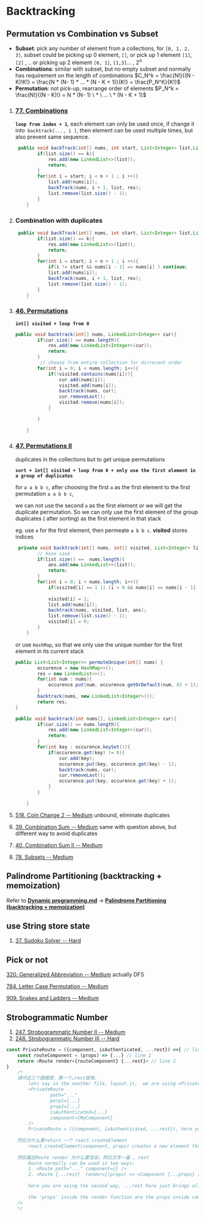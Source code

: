 # Backtracking



## Permutation vs Combination vs Subset

+ **Subset**: pick any number of element from a collections, for `[0, 1, 2, 3]`, subset could be picking up 0 element, `[]`, or pick up 1 element `[1]`, `[2]` , .. or picking up 2 element `[0, 1]`, `[1,3]`... , $2^n$
+ **Combinations**: similar with subset, but no empty subset and normally has requirement on the length of combinations $C_N^k = \frac{N!}{(N - K)!K!} = \frac{N * (N- 1) * ... * (N - K + 1)}{K!} = \frac{P_N^K}{K!}$
+ **Permutation**: not pick-up, rearrange order of elements $P_N^k = \frac{N!}{(N - K)!} = N * (N- 1) \ * \  ... \ * (N - K + 1)$

1. ### [77. Combinations](https://leetcode.com/problems/combinations/) 

   **`loop from index + 1`**, each element can only be used once, if change it into` backtrack(..., i )`, then element can be used multiple times, but also prevent same sequence.

   ```java
    public void backTrack(int[] nums, int start, List<Integer> list,List<List<Integer>> res){
           if(list.size() == k){
               res.add(new LinkedList<>(list));
               return;
           }
           for(int i = start; i < n + 1 ; i ++){
               list.add(nums[i]);
               backTrack(nums, i + 1, list, res);
               list.remove(list.size() - 1);
           }
       }
   ```

   

2. ### Combination with duplicates

   ```java
    public void backTrack(int[] nums, int start, List<Integer> list,List<List<Integer>> res){
           if(list.size() == k){
               res.add(new LinkedList<>(list));
               return;
           }
           for(int i = start; i < n + 1 ; i ++){
               if(i != start && nums[i - 1] == nums[i] ) continue;
               list.add(nums[i]);
               backTrack(nums, i + 1, list, res);
               list.remove(list.size() - 1);
           }
       }
   ```

   

3. ### [46. Permutations](https://leetcode.com/problems/permutations/) 

   **`int[] visited + loop from 0`**

   ```java
   public void backtrack(int[] nums, LinkedList<Integer> cur){
           if(cur.size() == nums.length){
               res.add(new LinkedList<Integer>(cur));
               return;
           }
          	// choose from entire collection for dirrerent order
           for(int i = 0; i < nums.length; i++){
               if(!visited.contains(nums[i])){
                   cur.add(nums[i]);
                   visited.add(nums[i]);
                   backtrack(nums, cur);
                   cur.removeLast();
                   visited.remove(nums[i]);
               }
   
           }
           
       }
   ```

   

4. ### [47. Permutations II](https://leetcode.com/problems/permutations-ii/) 

   duplicates in the collections but to get unique permutations

   **`sort + int[] visited + loop from 0 + only use the first element in a group of duplicates`**

   for `a a b b c`, after choosing the first `a` as the first element to the first permutation `a a b b c`, 

   we can not use the second `a` as the first element or we will get the duplicate permutation. So we can only use the first element of the group duplicates ( after sorting) as the first element in that stack

   eg. use `a` for the first element, then permeate `a b b c`. **visited** stores indices

   ```java
    private void backtrack(int[] nums, int[] visited, List<Integer> list, List<List<Integer>> ans){
           // base case
           if(list.size() ==  nums.length){
               ans.add(new LinkedList<>(list));
               return;
           }
           for(int i = 0; i < nums.length; i++){
               if(visited[i] == 1 || (i > 0 && nums[i] == nums[i - 1] && visited[i - 1] == 0)) continue;
              
               visited[i] = 1;
               list.add(nums[i]);
               backtrack(nums, visited, list, ans);
               list.remove(list.size() - 1);
               visited[i] = 0;
           }
       }
   ```

   or use `HashMap`, so that we only use the unique number for the first element in its current stack

   ```java
   public List<List<Integer>> permuteUnique(int[] nums) {
           occurence = new HashMap<>();
           res = new LinkedList<>();
           for(int num : nums){
               occurence.put(num, occurence.getOrDefault(num, 0) + 1);
           }
           backtrack(nums, new LinkedList<Integer>());
           return res;
   } 
   
   public void backtrack(int nums[], LinkedList<Integer> cur){
           if(cur.size() == nums.length){
               res.add(new LinkedList<Integer>(cur));
               return;
           }
           for(int key : occurence.keySet()){
               if(occurence.get(key) != 0){
                   cur.add(key);
                   occurence.put(key, occurence.get(key) - 1);
                   backtrack(nums, cur);
                   cur.removeLast();
                   occurence.put(key, occurence.get(key) + 1);
               }            
           }
   
       }
   ```

   

5. [518. Coin Change 2 -- Medium](https://leetcode.com/problems/coin-change-2/) unbound, eliminate duplicates

6. [39. Combination Sum -- Medium](https://leetcode.com/problems/combination-sum/) same with question above, but different way to avoid duplicates

7. [40. Combination Sum II -- Medium](https://leetcode.com/problems/combination-sum-ii)

8. [78. Subsets -- Medium](https://leetcode.com/problems/subsets)





## Palindrome Partitioning (backtracking + memoization)

Refer to **<u>Dynamic programming.md</u>** -> **<u>Palindrome Partitioning (backtracking + memoization)</u>**



## use String store state

1. [37. Sudoku Solver -- Hard](https://leetcode.com/problems/sudoku-solver)

## Pick or not

[320. Generalized Abbreviation -- Medium](https://leetcode.com/problems/generalized-abbreviation/) actually DFS

[784. Letter Case Permutation --  Medium](https://leetcode.com/problems/letter-case-permutation/)

[909. Snakes and Ladders -- Medium](https://leetcode.com/problems/snakes-and-ladders/)





## Strobogrammatic Number

1. [247. Strobogrammatic Number II -- Medium](https://leetcode.com/problems/strobogrammatic-number-ii)
2. [248. Strobogrammatic Number III -- Hard](https://leetcode.com/problems/strobogrammatic-number-iii)







```js
const PrivateRoute = ({component, isAuthenticated, ...rest}) =>{ // line 0
    const routeComponent = (props) => {...} // line 1
    return <Route render={routeComponent} {...rest}> // line 2
}
    /*
    请问这三个圆圈里，第一个…rest是啥，
    	lets say in the another file, layout.js,  we are using <PrivateRoute/> like this
    	<PrivateRoute
				path="..."
				porp1={...}
				prop2={...}
				isAuthenticated={...}
				component={MyComponent}
		/>
        PrivateRoute = ({component, isAuthenticated, ...rest}), here you are deconstructing props, the props 		here are {path, prop1, prop2, component, isAuthenticated}, ... rest holds rest of props expcet for 		ones you specified (component and isAuthenticated)
        
	然后为什么要return 一个 react.createElement
		react.createElement(component, props) creates a new element that bind props with the component (which is MyComponent) , and you sign this element int 'routeCompomnent' for feature use. in your case, you will render it in the Route at the line 2
		
	然后最后Route render 为什么要渲染，然后又传一遍 … rest	
    	Route normally can be used in two ways:
    	1. <Route path="..." component={} />
    	2. <Route {...rest}  render={(props) => <Component {...props} />}/>
    	
    	here you are using the second way, ...rest here just brings all props into the new Route, in your case, you can see it as <Route path="..." porp1={...} prop2={...}, render={} />
    	
    	the 'props' inside the render function are the props inside compoment (MyComponent, in your case), you have already combined the component with props, so you can just use <Route {...rest} render={component}>
    />
    */
```

